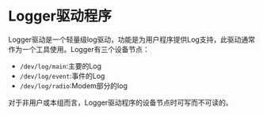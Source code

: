 # Logger驱动程序
Logger驱动是一个轻量级log驱动，功能是为用户程序提供Log支持，此驱动通常作为一个工具使用。Logger有三个设备节点：

* `/dev/log/main`:主要的Log
* `/dev/log/event`:事件的Log
* `/dev/log/radio`:Modem部分的log

对于非用户或本组而言，Logger驱动程序的设备节点时可写而不可读的。